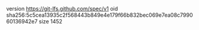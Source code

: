 version https://git-lfs.github.com/spec/v1
oid sha256:5c5cea13935c2f568443b849e4e179f66b832bec069e7ea08c799060136942e7
size 1452
